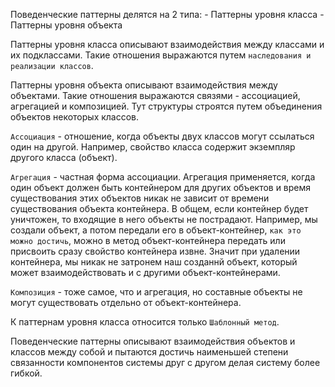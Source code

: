Поведенческие паттерны делятся на 2 типа:
	- Паттерны уровня класса
	- Паттерны уровня объекта

Паттерны уровня класса описывают взаимодействия между классами и их подклассами. Такие отношения выражаются путем `наследования и реализации
классов`.

Паттерны уровня объекта описывают взаимодействия между объектами. Такие отношения выражаются связями - ассоциацией, агрегацией и композицией.
Тут структуры строятся путем объединения объектов некоторых классов.

`Ассоциация` - отношение, когда объекты двух классов могут ссылаться один на другой. Например, свойство класса содержит экземпляр другого класса
(объект).

`Агрегация` - частная форма ассоциации. Агрегация применяется, когда один объект должен быть контейнером для других объектов и время
существования этих объектов никак не зависит от времени существования объекта контейнера. В общем, если контейнер будет уничтожен, то входящие в
него объекты не пострадают. Например, мы создали объект, а потом передали его в объект-контейнер, `как это можно достичь`, можно в метод
объект-контейнера передать или присвоить сразу свойство контейнера извне. Значит при удалении контейнера, мы никак не затронем наш созданнй
объект, который может взаимодействовать и с другими объект-контейнерами.

`Композиция` - тоже самое, что и агрегация, но составные объекты не могут существовать отдельно от объект-контейнера.

К паттернам уровня класса относится только `Шаблонный метод`.

Поведенческие паттерны описывают взаимодействия объектов и классов между собой и пытаются достичь наименьшей степени связанности компонентов
системы друг с другом делая систему более гибкой.